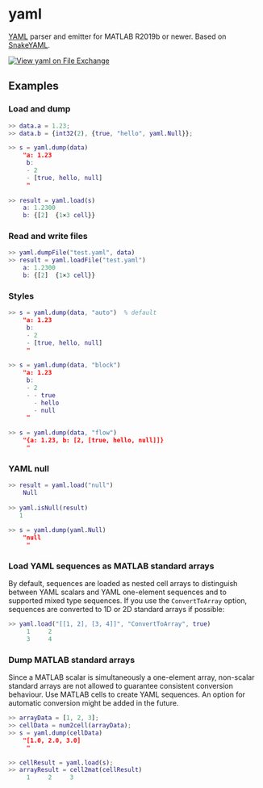# yaml
[YAML](https://yaml.org/) parser and emitter for MATLAB R2019b or newer. Based on [SnakeYAML](https://bitbucket.org/snakeyaml/snakeyaml/src/master/).

[![View yaml on File Exchange](https://www.mathworks.com/matlabcentral/images/matlab-file-exchange.svg)](https://www.mathworks.com/matlabcentral/fileexchange/106765-yaml)

## Examples
### Load and dump
```Matlab
>> data.a = 1.23;
>> data.b = {int32(2), {true, "hello", yaml.Null}};

>> s = yaml.dump(data)
    "a: 1.23
     b:
     - 2
     - [true, hello, null]
     "
   
>> result = yaml.load(s)
    a: 1.2300
    b: {[2]  {1×3 cell}}
```

### Read and write files
```Matlab
>> yaml.dumpFile("test.yaml", data)
>> result = yaml.loadFile("test.yaml")
    a: 1.2300
    b: {[2]  {1×3 cell}}
```

### Styles
```Matlab
>> s = yaml.dump(data, "auto")  % default
    "a: 1.23
     b:
     - 2
     - [true, hello, null]
     "
     
>> s = yaml.dump(data, "block")
    "a: 1.23
     b:
     - 2
     - - true
       - hello
       - null
     "
     
>> s = yaml.dump(data, "flow")
    "{a: 1.23, b: [2, [true, hello, null]]}
     "
```
### YAML null
```Matlab
>> result = yaml.load("null")
    Null
    
>> yaml.isNull(result)
   1
   
>> s = yaml.dump(yaml.Null)
    "null
     "
```

### Load YAML sequences as MATLAB standard arrays
By default, sequences are loaded as nested cell arrays to distinguish between YAML scalars and YAML one-element sequences and to supported mixed type sequences. If you use the `ConvertToArray` option, sequences are converted to 1D or 2D standard arrays if possible:
```Matlab
>> yaml.load("[[1, 2], [3, 4]]", "ConvertToArray", true)
     1     2
     3     4
```

### Dump MATLAB standard arrays
Since a MATLAB scalar is simultaneously a one-element array, non-scalar standard arrays are not allowed to guarantee consistent conversion behaviour. Use MATLAB cells to create YAML sequences. An option for automatic conversion might be added in the future.
```Matlab
>> arrayData = [1, 2, 3];
>> cellData = num2cell(arrayData);
>> s = yaml.dump(cellData)
    "[1.0, 2.0, 3.0]
     "

>> cellResult = yaml.load(s);
>> arrayResult = cell2mat(cellResult)
     1     2     3
```

